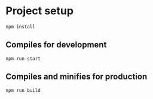 # Project setup

```node
npm install
```

## Compiles for development

```node
npm run start
```

## Compiles and minifies for production

```node
npm run build
```
